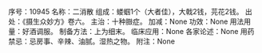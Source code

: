 序号：10945
名称：二消散
组成：蝼蝈1个（大者佳），大戟2钱，芫花2钱。
出处：《摄生众妙方》卷六。
主治：十种臌症。
加减：None
功效：None
用法用量：好酒调服。
制备方法：上为细末。
临床应用：None
各家论述：None
用药禁忌：忌房事、辛辣、油腻。湿热之物。
附注：None
